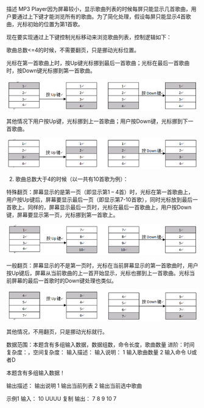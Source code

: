 描述
MP3 Player因为屏幕较小，显示歌曲列表的时候每屏只能显示几首歌曲，用户要通过上下键才能浏览所有的歌曲。为了简化处理，假设每屏只能显示4首歌曲，光标初始的位置为第1首歌。


现在要实现通过上下键控制光标移动来浏览歌曲列表，控制逻辑如下：

歌曲总数<=4的时候，不需要翻页，只是挪动光标位置。

光标在第一首歌曲上时，按Up键光标挪到最后一首歌曲；光标在最后一首歌曲时，按Down键光标挪到第一首歌曲。

![](img1.jpeg)

其他情况下用户按Up键，光标挪到上一首歌曲；用户按Down键，光标挪到下一首歌曲。

![](img2.jpeg)

2. 歌曲总数大于4的时候（以一共有10首歌为例）：


特殊翻页：屏幕显示的是第一页（即显示第1 – 4首）时，光标在第一首歌曲上，用户按Up键后，屏幕要显示最后一页（即显示第7-10首歌），同时光标放到最后一首歌上。同样的，屏幕显示最后一页时，光标在最后一首歌曲上，用户按Down键，屏幕要显示第一页，光标挪到第一首歌上。

![](img3.jpeg)

一般翻页：屏幕显示的不是第一页时，光标在当前屏幕显示的第一首歌曲时，用户按Up键后，屏幕从当前歌曲的上一首开始显示，光标也挪到上一首歌曲。光标当前屏幕的最后一首歌时的Down键处理也类似。

![](img4.jpeg)

其他情况，不用翻页，只是挪动光标就行。

数据范围：本题含有多组输入数据，数据组数，命令长度，歌曲数量
进阶：时间复杂度：，空间复杂度：
输入描述：
输入说明：
1 输入歌曲数量
2 输入命令 U或者D

本题含有多组输入数据！

输出描述：
输出说明
1 输出当前列表
2 输出当前选中歌曲

示例1
输入：
10
UUUU
复制
输出：
7 8 9 10
7